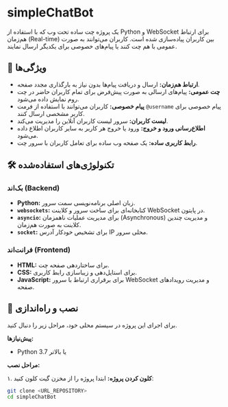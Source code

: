 # simpleChatBot

یک پروژه چت ساده تحت وب که با استفاده از Python و WebSocket برای ارتباط هم‌زمان (Real-time) بین کاربران پیاده‌سازی شده است. کاربران می‌توانند به صورت عمومی با هم چت کنند یا پیام‌های خصوصی برای یکدیگر ارسال نمایند.

## 🚀 ویژگی‌ها

* **ارتباط هم‌زمان:** ارسال و دریافت پیام‌ها بدون نیاز به بارگذاری مجدد صفحه.
* **چت عمومی:** پیام‌های ارسالی به صورت پیش‌فرض برای تمام کاربران حاضر در چت روم نمایش داده می‌شود.
* **پیام خصوصی:** کاربران می‌توانند با استفاده از فرمت `@username` پیام خصوصی برای کاربر مشخصی ارسال کنند.
* **لیست کاربران:** سرور لیست کاربران آنلاین را مدیریت می‌کند.
* **اطلاع‌رسانی ورود و خروج:** ورود یا خروج هر کاربر به سایر کاربران اطلاع داده می‌شود.
* **رابط کاربری ساده:** یک صفحه وب ساده برای تعامل کاربران با سرور چت.

## 🛠️ تکنولوژی‌های استفاده‌شده

### بک‌اند (Backend)

* **Python:** زبان اصلی برنامه‌نویسی سمت سرور.
* **`websockets`:** کتابخانه‌ای برای ساخت سرور و کلاینت WebSocket در پایتون.
* **`asyncio`:** برای مدیریت عملیات ناهمزمان (Asynchronous) و مدیریت چندین کلاینت به صورت هم‌زمان.
* **`socket`:** برای تشخیص خودکار آدرس IP محلی سرور.

### فرانت‌اند (Frontend)

* **HTML:** برای ساختاردهی صفحه چت.
* **CSS:** برای استایل‌دهی و زیباسازی رابط کاربری.
* **JavaScript:** برای برقراری ارتباط با سرور WebSocket و مدیریت رویدادهای صفحه.

## 🔧 نصب و راه‌اندازی

برای اجرای این پروژه در سیستم محلی خود، مراحل زیر را دنبال کنید.

**پیش‌نیازها:**
* Python 3.7 یا بالاتر

**مراحل نصب:**

۱. **کلون کردن پروژه:**
   ابتدا پروژه را از مخزن گیت کلون کنید:
   ```bash
   git clone <URL_REPOSITORY>
   cd simpleChatBot
